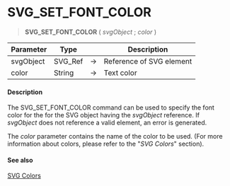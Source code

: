 # SVG_SET_FONT_COLOR

>**SVG_SET_FONT_COLOR** ( *svgObject* ; *color* )

| Parameter | Type |  | Description |
| --- | --- | --- | --- |
| svgObject | SVG_Ref | &#8594; | Reference of SVG element |
| color | String | &#8594; | Text color |



#### Description 

The SVG\_SET\_FONT\_COLOR command can be used to specify the font color for the for the SVG object having the *svgObject* reference. If *svgObject* does not reference a valid element, an error is generated.

The *color* parameter contains the name of the color to be used. (For more information about colors, please refer to the "*SVG Colors*" section).

#### See also 

[SVG Colors](../colors-and-gradients.md)  